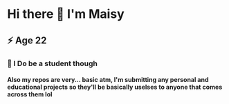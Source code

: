 # Hi there 👋 I'm Maisy
## ⚡ Age 22
### 💬 I Do be a student though 
#### Also my repos are very... basic atm, I'm submitting any personal and educational projects so they'll be basically uselses to anyone that comes across them lol


<!--
**Journetta/Journetta** is a ✨ _special_ ✨ repository because its `README.md` (this file) appears on your GitHub profile.

Here are some ideas to get you started:

- 🔭 I’m currently working on ...
- 🌱 I’m currently learning ...
- 👯 I’m looking to collaborate on ...
- 🤔 I’m looking for help with ...
- 💬 I Do be a student though Ask me about ...
- 📫 How to reach me: ...
- 😄 Pronouns: ...
- ⚡ Fun fact: ...
-->
